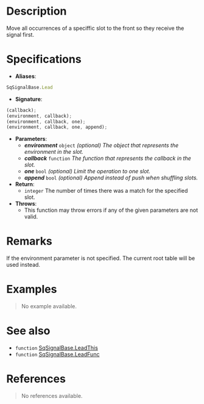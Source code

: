 # Description

Move all occurrences of a speciffic slot to the front so they receive the signal first.

# Specifications

* **Aliases**:
```js
SqSignalBase.Lead
```
* **Signature**:
```js
(callback);
(environment, callback);
(environment, callback, one);
(environment, callback, one, append);
```
* **Parameters**:
	* **_environment_** `object` *(optional) The object that represents the environment in the slot.*
	* **_callback_** `function` *The function that represents the callback in the slot.*
	* **_one_** `bool` *(optional) Limit the operation to one slot.*
	* **_append_** `bool` *(optional) Append instead of push when shuffling slots.*
* **Return**:
	* `integer` The number of times there was a match for the specified slot.
* **Throws**:
	* This function may throw errors if any of the given parameters are not valid.

# Remarks

If the environment parameter is not specified. The current root table will be used instead.

# Examples

> No example available.

# See also

* `function` [SqSignalBase.LeadThis](Function.SqSignalBase.LeadThis)
* `function` [SqSignalBase.LeadFunc](Function.SqSignalBase.LeadFunc)

# References

> No references available.

